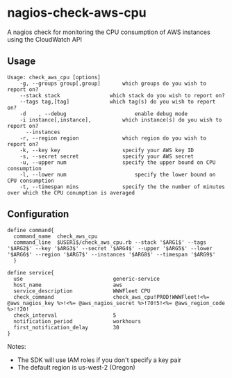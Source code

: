 nagios-check-aws-cpu
====================

A nagios check for monitoring the CPU consumption of AWS instances using the CloudWatch API


Usage
-----
    Usage: check_aws_cpu [options]
        -g, --groups group[,group]       which groups do you wish to report on?
        --stack stack                which stack do you wish to report on?
        --tags tag,[tag]             which tag(s) do you wish to report on?
        -d    , --debug                      enable debug mode
        -i instance[,instance],          which instance(s) do you wish to report on?
          --instances
        -r, --region region              which region do you wish to report on?
        -k, --key key                    specify your AWS key ID
        -s, --secret secret              specify your AWS secret
        -u, --upper num                  specify the upper bound on CPU consumption
        -l, --lower num                      specify the lower bound on CPU consumption
        -t, --timespan mins              specify the the number of minutes over which the CPU conumption is averaged

Configuration
-------------
    define command{
      command_name  check_aws_cpu
      command_line  $USER1$/check_aws_cpu.rb --stack '$ARG1$' --tags '$ARG2$' --key '$ARG3$' --secret '$ARG4$' --upper '$ARG5$' --lower '$ARG6$' --region '$ARG7$' --instances '$ARG8$' --timespan '$ARG9$' 
      }
    
    define service{
      use                             generic-service
      host_name                       aws
      service_description             WWWFleet CPU
      check_command                   check_aws_cpu!PROD!WWWFleet!<%= @aws_nagios_key %>!<%= @aws_nagios_secret %>!70!5!<%= @aws_region_code %>!!20!
      check_interval                  5
      notification_period             workhours
      first_notification_delay        30
    }


Notes:
* The SDK will use IAM roles if you don't specify a key pair
* The default region is us-west-2 (Oregon)